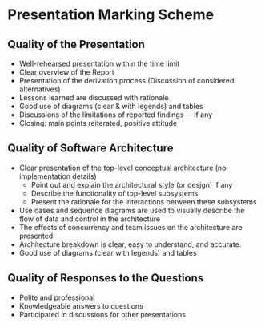 # Presentation Marking Scheme

## Quality of the Presentation

 - Well-rehearsed presentation within the time limit
 - Clear overview of the Report
 - Presentation of the derivation process (Discussion of considered
   alternatives)
 - Lessons learned are discussed with rationale
 - Good use of diagrams (clear & with legends) and tables
 - Discussions of the limitations of reported findings -- if any
 - Closing: main points reiterated, positive attitude

## Quality of Software Architecture

 - Clear presentation of the top-level conceptual architecture (no
   implementation details)
   - Point out and explain the architectural style (or design) if any
   - Describe the functionality of top-level subsystems
   - Present the rationale for the interactions between these subsystems
 - Use cases and sequence diagrams are used to visually describe the flow of
   data and control in the architecture
 - The effects of concurrency and team issues on the architecture are presented
 - Architecture breakdown is clear, easy to understand, and accurate.
 - Good use of diagrams (clear with legends) and tables

## Quality of Responses to the Questions

 - Polite and professional
 - Knowledgeable answers to questions
 - Participated in discussions for other presentations
